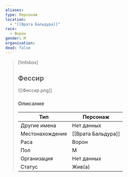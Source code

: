 ```yaml
---
aliases: 
type: Персонаж
location:
  - "[[Врата Бальдура]]"
race:
  - Ворон
gender: М
organisation: 
dead: false
---
```


> [!infobox]
> 
> ## Фессир
> 
> ![[Фессир.png]]
> 
> ### Описание
>
> | Тип | Персонаж |
> | --- | --- |
> | Другие имена| Нет данных |
> | Местонахождение | [[Врата Бальдура]] |
> | Раса | Ворон |
> | Пол | М |
> | Организация | Нет данных |
> | Статус | Жив(а) |

